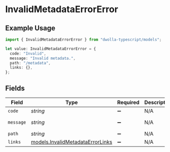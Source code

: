 # InvalidMetadataErrorError

## Example Usage

```typescript
import { InvalidMetadataErrorError } from "dwolla-typescript/models";

let value: InvalidMetadataErrorError = {
  code: "Invalid",
  message: "Invalid metadata.",
  path: "/metadata",
  links: {},
};
```

## Fields

| Field                                                                      | Type                                                                       | Required                                                                   | Description                                                                | Example                                                                    |
| -------------------------------------------------------------------------- | -------------------------------------------------------------------------- | -------------------------------------------------------------------------- | -------------------------------------------------------------------------- | -------------------------------------------------------------------------- |
| `code`                                                                     | *string*                                                                   | :heavy_minus_sign:                                                         | N/A                                                                        | Invalid                                                                    |
| `message`                                                                  | *string*                                                                   | :heavy_minus_sign:                                                         | N/A                                                                        | Invalid metadata.                                                          |
| `path`                                                                     | *string*                                                                   | :heavy_minus_sign:                                                         | N/A                                                                        | /metadata                                                                  |
| `links`                                                                    | [models.InvalidMetadataErrorLinks](../models/invalidmetadataerrorlinks.md) | :heavy_minus_sign:                                                         | N/A                                                                        | {}                                                                         |